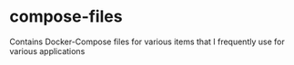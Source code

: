 # compose-files
Contains Docker-Compose files for various items that I frequently use for various applications
